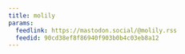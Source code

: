 ```yaml
---
title: molily
params:
  feedlink: https://mastodon.social/@molily.rss
  feedid: 90cd38ef8f86940f903b0b4c03eb8a12
---
```

